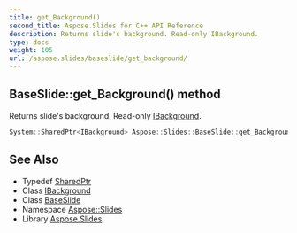 ```yaml
---
title: get_Background()
second_title: Aspose.Slides for C++ API Reference
description: Returns slide's background. Read-only IBackground.
type: docs
weight: 105
url: /aspose.slides/baseslide/get_background/
---
```

## BaseSlide::get_Background() method


Returns slide's background. Read-only [IBackground](../../ibackground/).

```cpp
System::SharedPtr<IBackground> Aspose::Slides::BaseSlide::get_Background() override
```

## See Also

* Typedef [SharedPtr](../../../system/sharedptr/)
* Class [IBackground](../../ibackground/)
* Class [BaseSlide](../)
* Namespace [Aspose::Slides](../../)
* Library [Aspose.Slides](../../../)